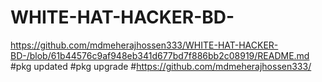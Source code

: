 # WHITE-HAT-HACKER-BD-
https://github.com/mdmeherajhossen333/WHITE-HAT-HACKER-BD-/blob/61b44576c9af948eb341d677bd7f886bb2c08919/README.md
#pkg updated
#pkg upgrade 
#https://github.com/mdmeherajhossen333/
